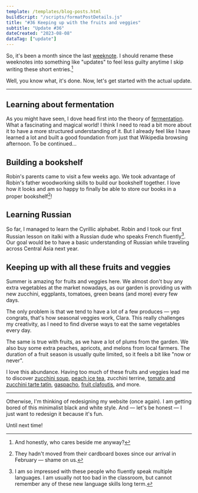 ```yaml
---
template: /templates/blog-posts.html
buildScript: "/scripts/formatPostDetails.js"
title: "#36 Keeping up with the fruits and veggies"
subtitle: "Update #36"
dateCreated: "2023-08-08"
dataTag: ["update"]
---
```


So, it's been a month since the last [weeknote](/posts/35-from-one-project-to-the-next). I should rename these weeknotes into something like "updates" to feel less guilty anytime I skip writing these short entries.[^1]

Well, you know what, it's done. Now, let's get started with the actual update.

[^1]: And honestly, who cares beside me anyway?

---

## Learning about fermentation

As you might have seen, I dove head first into the theory of [fermentation](/posts/fermentation-behind-the-scenes). What a fascinating and magical world! I think I need to read a bit more about it to have a more structured understanding of it. But I already feel like I have learned a lot and built a good foundation from just that Wikipedia browsing afternoon. To be continued...

## Building a bookshelf

Robin's parents came to visit a few weeks ago. We took advantage of Robin's father woodworking skills to build our bookshelf together. I love how it looks and am so happy to finally be able to store our books in a proper bookshelf[^2]!

[^2]: They hadn't moved from their cardboard boxes since our arrival in February — shame on us.

## Learning Russian

So far, I managed to learn the Cyrillic alphabet. Robin and I took our first Russian lesson on italki with a Russian dude who speaks French fluently[^3]. Our goal would be to have a basic understanding of Russian while traveling across Central Asia next year.

[^3]: I am so impressed with these people who fluently speak multiple languages. I am usually not too bad in the classroom, but cannot remember any of these new language skills long term.

## Keeping up with all these fruits and veggies

Summer is amazing for fruits and veggies here. We almost don't buy any extra vegetables at the market nowadays, as our garden is providing us with new zucchini, eggplants, tomatoes, green beans (and more) every few days.

The only problem is that we tend to have a lot of a few produces — yep congrats, that's how seasonal veggies work, Clara. This really challenges my creativity, as I need to find diverse ways to eat the same vegetables every day.

The same is true with fruits, as we have a lot of plums from the garden. We also buy some extra peaches, apricots, and melons from local farmers. The duration of a fruit season is usually quite limited, so it feels a bit like "now or never".

I love this abundance. Having too much of these fruits and veggies lead me to discover [zucchini soup](/recipes/zucchini-soup/), [peach ice tea](/recipes/peach-ice-tea), zucchini terrine, [tomato and zucchini tarte tatin](/recipes/tarte-tatin-with-summer-veggies/), [gaspacho](/recipes/gaspacho/), [fruit clafoutis](/recipes/clafoutis/), and more.

---

Otherwise, I'm thinking of redesigning my website (once again). I am getting bored of this minimalist black and white style. And — let's be honest — I just want to redesign it because it's fun.

Until next time!
